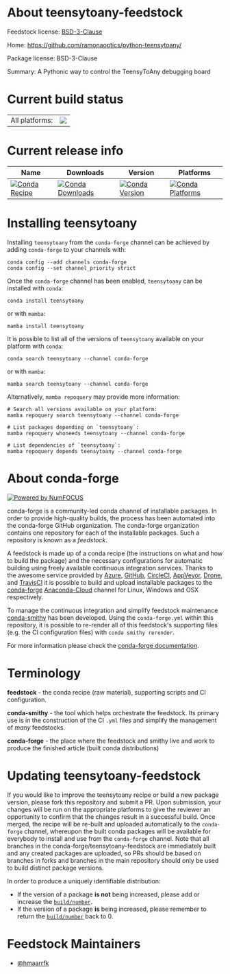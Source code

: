 About teensytoany-feedstock
===========================

Feedstock license: [BSD-3-Clause](https://github.com/conda-forge/teensytoany-feedstock/blob/main/LICENSE.txt)

Home: https://github.com/ramonaoptics/python-teensytoany/

Package license: BSD-3-Clause

Summary: A Pythonic way to control the TeensyToAny debugging board

Current build status
====================


<table><tr><td>All platforms:</td>
    <td>
      <a href="https://dev.azure.com/conda-forge/feedstock-builds/_build/latest?definitionId=8364&branchName=main">
        <img src="https://dev.azure.com/conda-forge/feedstock-builds/_apis/build/status/teensytoany-feedstock?branchName=main">
      </a>
    </td>
  </tr>
</table>

Current release info
====================

| Name | Downloads | Version | Platforms |
| --- | --- | --- | --- |
| [![Conda Recipe](https://img.shields.io/badge/recipe-teensytoany-green.svg)](https://anaconda.org/conda-forge/teensytoany) | [![Conda Downloads](https://img.shields.io/conda/dn/conda-forge/teensytoany.svg)](https://anaconda.org/conda-forge/teensytoany) | [![Conda Version](https://img.shields.io/conda/vn/conda-forge/teensytoany.svg)](https://anaconda.org/conda-forge/teensytoany) | [![Conda Platforms](https://img.shields.io/conda/pn/conda-forge/teensytoany.svg)](https://anaconda.org/conda-forge/teensytoany) |

Installing teensytoany
======================

Installing `teensytoany` from the `conda-forge` channel can be achieved by adding `conda-forge` to your channels with:

```
conda config --add channels conda-forge
conda config --set channel_priority strict
```

Once the `conda-forge` channel has been enabled, `teensytoany` can be installed with `conda`:

```
conda install teensytoany
```

or with `mamba`:

```
mamba install teensytoany
```

It is possible to list all of the versions of `teensytoany` available on your platform with `conda`:

```
conda search teensytoany --channel conda-forge
```

or with `mamba`:

```
mamba search teensytoany --channel conda-forge
```

Alternatively, `mamba repoquery` may provide more information:

```
# Search all versions available on your platform:
mamba repoquery search teensytoany --channel conda-forge

# List packages depending on `teensytoany`:
mamba repoquery whoneeds teensytoany --channel conda-forge

# List dependencies of `teensytoany`:
mamba repoquery depends teensytoany --channel conda-forge
```


About conda-forge
=================

[![Powered by
NumFOCUS](https://img.shields.io/badge/powered%20by-NumFOCUS-orange.svg?style=flat&colorA=E1523D&colorB=007D8A)](https://numfocus.org)

conda-forge is a community-led conda channel of installable packages.
In order to provide high-quality builds, the process has been automated into the
conda-forge GitHub organization. The conda-forge organization contains one repository
for each of the installable packages. Such a repository is known as a *feedstock*.

A feedstock is made up of a conda recipe (the instructions on what and how to build
the package) and the necessary configurations for automatic building using freely
available continuous integration services. Thanks to the awesome service provided by
[Azure](https://azure.microsoft.com/en-us/services/devops/), [GitHub](https://github.com/),
[CircleCI](https://circleci.com/), [AppVeyor](https://www.appveyor.com/),
[Drone](https://cloud.drone.io/welcome), and [TravisCI](https://travis-ci.com/)
it is possible to build and upload installable packages to the
[conda-forge](https://anaconda.org/conda-forge) [Anaconda-Cloud](https://anaconda.org/)
channel for Linux, Windows and OSX respectively.

To manage the continuous integration and simplify feedstock maintenance
[conda-smithy](https://github.com/conda-forge/conda-smithy) has been developed.
Using the ``conda-forge.yml`` within this repository, it is possible to re-render all of
this feedstock's supporting files (e.g. the CI configuration files) with ``conda smithy rerender``.

For more information please check the [conda-forge documentation](https://conda-forge.org/docs/).

Terminology
===========

**feedstock** - the conda recipe (raw material), supporting scripts and CI configuration.

**conda-smithy** - the tool which helps orchestrate the feedstock.
                   Its primary use is in the construction of the CI ``.yml`` files
                   and simplify the management of *many* feedstocks.

**conda-forge** - the place where the feedstock and smithy live and work to
                  produce the finished article (built conda distributions)


Updating teensytoany-feedstock
==============================

If you would like to improve the teensytoany recipe or build a new
package version, please fork this repository and submit a PR. Upon submission,
your changes will be run on the appropriate platforms to give the reviewer an
opportunity to confirm that the changes result in a successful build. Once
merged, the recipe will be re-built and uploaded automatically to the
`conda-forge` channel, whereupon the built conda packages will be available for
everybody to install and use from the `conda-forge` channel.
Note that all branches in the conda-forge/teensytoany-feedstock are
immediately built and any created packages are uploaded, so PRs should be based
on branches in forks and branches in the main repository should only be used to
build distinct package versions.

In order to produce a uniquely identifiable distribution:
 * If the version of a package **is not** being increased, please add or increase
   the [``build/number``](https://docs.conda.io/projects/conda-build/en/latest/resources/define-metadata.html#build-number-and-string).
 * If the version of a package **is** being increased, please remember to return
   the [``build/number``](https://docs.conda.io/projects/conda-build/en/latest/resources/define-metadata.html#build-number-and-string)
   back to 0.

Feedstock Maintainers
=====================

* [@hmaarrfk](https://github.com/hmaarrfk/)

